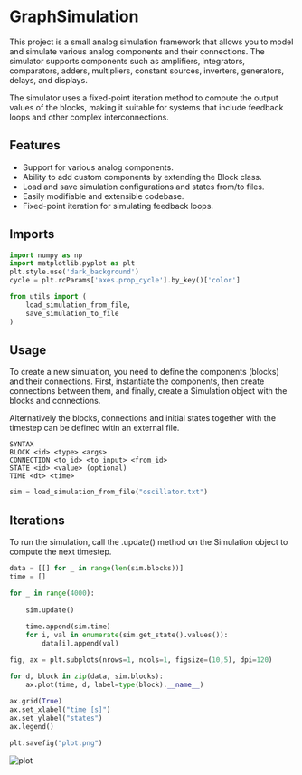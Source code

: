 # GraphSimulation

This project is a small analog simulation framework that allows you to model and simulate various analog components and their connections. The simulator supports components such as amplifiers, integrators, comparators, adders, multipliers, constant sources, inverters, generators, delays, and displays.

The simulator uses a fixed-point iteration method to compute the output values of the blocks, making it suitable for systems that include feedback loops and other complex interconnections.


## Features
- Support for various analog components.
- Ability to add custom components by extending the Block class.
- Load and save simulation configurations and states from/to files.
- Easily modifiable and extensible codebase.
- Fixed-point iteration for simulating feedback loops.

## Imports


```python
import numpy as np
import matplotlib.pyplot as plt
plt.style.use('dark_background')
cycle = plt.rcParams['axes.prop_cycle'].by_key()['color']

from utils import (
    load_simulation_from_file,
    save_simulation_to_file
)
```

## Usage 
To create a new simulation, you need to define the components (blocks) and their connections. First, instantiate the components, then create connections between them, and finally, create a Simulation object with the blocks and connections. 

Alternatively the blocks, connections and initial states together with the timestep can be defined witin an external file.

    SYNTAX
    BLOCK <id> <type> <args>
    CONNECTION <to_id> <to_input> <from_id>
    STATE <id> <value> (optional)
    TIME <dt> <time>
    


```python
sim = load_simulation_from_file("oscillator.txt")
```

## Iterations

To run the simulation, call the .update() method on the Simulation object to compute the next timestep.


```python
data = [[] for _ in range(len(sim.blocks))]
time = []

for _ in range(4000):
    
    sim.update()
    
    time.append(sim.time)
    for i, val in enumerate(sim.get_state().values()):
        data[i].append(val)

```


```python
fig, ax = plt.subplots(nrows=1, ncols=1, figsize=(10,5), dpi=120)

for d, block in zip(data, sim.blocks):
    ax.plot(time, d, label=type(block).__name__)
    
ax.grid(True)
ax.set_xlabel("time [s]")
ax.set_ylabel("states")
ax.legend()

plt.savefig("plot.png")
```


![plot](https://user-images.githubusercontent.com/105657697/230395932-921c7a67-10a0-4668-beb6-f212bbf9f0ed.png)

    
